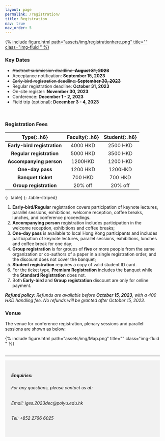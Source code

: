 ```yaml
---
layout: page
permalink: /registration/
title: Registration
nav: true
nav_order: 5
---
```


<div class="row justify-content-sm-left">
    <div class="col-sm-3 align-self-center">
        <a href="https://iges2023.szdisinfo.com/join/create/249.html">
        {% include figure.html path="assets/img/registrationhere.png" title="" class="img-fluid " %}
        </a>
    </div>
</div>



### Key Dates

* ~~Abstract submission deadline: **August 31, 2023**~~  <br>
* ~~Acceptance notification:  **September 15, 2023**~~  <br>
* ~~Early-bird registration deadline: **September 30, 2023**~~ <br>
* Regular registration deadline: **October 31, 2023** <br>
* On-site register: **November 30, 2023** <br>
* Conference: **December 1 - 2, 2023** <br>
* Field trip (optional): **December 3 - 4, 2023** <br>
  
<br>


### Registration Fees

| **Type**{: .h6} | **Faculty**{: .h6} | **Student**{: .h6} |
| :-----: | :-----: | :-----: |
| **Early-bird registration**| 4000 HKD | 2500 HKD | 
| **Regular registration**| 5000 HKD | 3500 HKD | 
| **Accompanying person**| 1200HKD | 1200 HKD  |
| **One-day pass**| 1200 HKD | 1200HKD |
| **Banquet ticket**| 700 HKD | 700 HKD |
| **Group registration**| 20% off | 20% off |
{: .table}
{: .table-striped}

1. **Early-bird/Regular** registration covers participation of keynote lectures, parallel sessions, exhibitions, welcome reception, coffee breaks, lunches, and conference proceedings. 
2. **Accompanying person** registration includes participation in the welcome reception, exhibitions and coffee breaks;
3. **One-day pass** is available to local Hong Kong participants and includes participation of keynote lectures, parallel sessions, exhibitions, lunches and coffee break for one day;
4. **Group registration** is for groups of **five** or more people from the same organization or co-authors of a paper in a single registration order, and the discount does not cover the banquet;
5. **Student registration** requires a copy of valid student ID card.
6. For the ticket type, **Premium Registration** includes the banquet while the **Standard Registration** does not.
7. Both **Early-bird** and **Group registration** discount are only for online payment.


***Refund policy**: Refunds are available before **October 15, 2023**, with a 400 HKD handling fee. No refunds will be granted after October 15, 2023.*


### Venue 

The venue for conference registration, plenary sessions and parallel sessions are shown as below:

<div class="row justify-content-sm-left">
    <div class="col-sm align-self-center">
        {% include figure.html path="assets/img/Map.png" title="" class="img-fluid " %}
    </div>
</div>




<br>

----
<div style="background-color:rgba(0, 0, 0, 0.0470588);padding:40px 0; vertical-align: ; padding:20px 20px;">
<h5>Enquiries:</h5>
<h6>For any questions, please contact us at: </h6>
<h6>Email: iges.2023dec@polyu.edu.hk</h6>
<h6>Tel: +852 2766 6025</h6>
</div>
